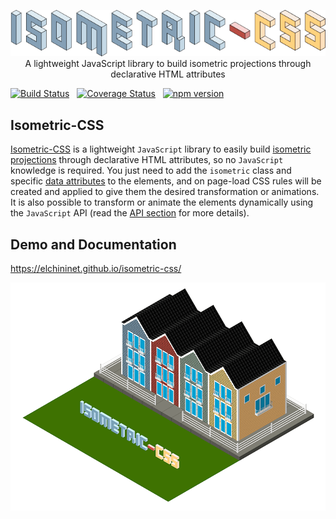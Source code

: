 <p align="center">
    <a href="https://github.com/elchininet/isometric-css">
        <img src="https://raw.githubusercontent.com/elchininet/isometric-css/master/docs-src/src/images/isometric-css.png" width="550" title="isometric-css" />
    </a>
    <br>
    A lightweight JavaScript library to build isometric projections through declarative HTML attributes
</p>

[![Build Status](https://travis-ci.com/elchininet/isometric-css.svg?branch=master)](https://app.travis-ci.com/elchininet/isometric-css) &nbsp; [![Coverage Status](https://coveralls.io/repos/github/elchininet/isometric-css/badge.svg?branch=master)](https://coveralls.io/github/elchininet/isometric-css?branch=master) &nbsp; [![npm version](https://badge.fury.io/js/isometric-css.svg)](https://badge.fury.io/js/isometric-css)

## Isometric-CSS

[Isometric-CSS](https://elchininet.github.io/isometric-css/) is a lightweight `JavaScript` library to easily build <a href="https://en.wikipedia.org/wiki/Isometric_projection" target="_blank" rel="noreferrer noopener">isometric projections</a> through declarative HTML attributes, so no `JavaScript` knowledge is required. You just need to add the `isometric` class and specific <a href="https://developer.mozilla.org/en-US/docs/Web/HTML/Global_attributes/data-*" target="_blank" rel="noreferrer noopener">data attributes</a> to the elements, and on page-load CSS rules will be created and applied to give them the desired transformation or animations. It is also possible to transform or animate the elements dynamically using the `JavaScript` API (read the [API section](https://elchininet.github.io/isometric-css/library-api) for more details).

## Demo and Documentation

https://elchininet.github.io/isometric-css/

<a href="https://elchininet.github.io/isometric-css/">
    <img src="https://raw.githubusercontent.com/elchininet/isometric-css/master/docs-src/src/images/isometric.png" width="838" title="isometric-css" />
</a>
